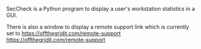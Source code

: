 SecCheck is a Python program to display a user's workstation statistics in a GUI.


There is also a window to display a remote support link which is currently set to https://offthegridit.com/remote-support
https://offthegridit.com/remote-support


